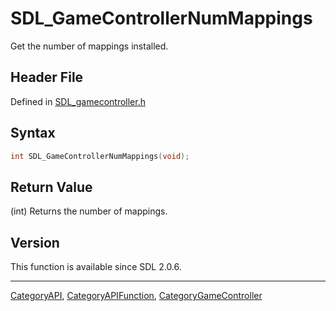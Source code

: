 # SDL_GameControllerNumMappings

Get the number of mappings installed.

## Header File

Defined in [SDL_gamecontroller.h](https://github.com/libsdl-org/SDL/blob/SDL2/include/SDL_gamecontroller.h)

## Syntax

```c
int SDL_GameControllerNumMappings(void);
```

## Return Value

(int) Returns the number of mappings.

## Version

This function is available since SDL 2.0.6.





----
[CategoryAPI](CategoryAPI), [CategoryAPIFunction](CategoryAPIFunction), [CategoryGameController](CategoryGameController)

